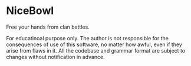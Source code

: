 # NiceBowl
Free your hands from clan battles.

For educatinoal purpose only. The author is not responsible for the consequences of use of this software, no matter how awful, even if they arise from flaws in it. All the codebase and grammar format are subject to changes without notification in advance.
